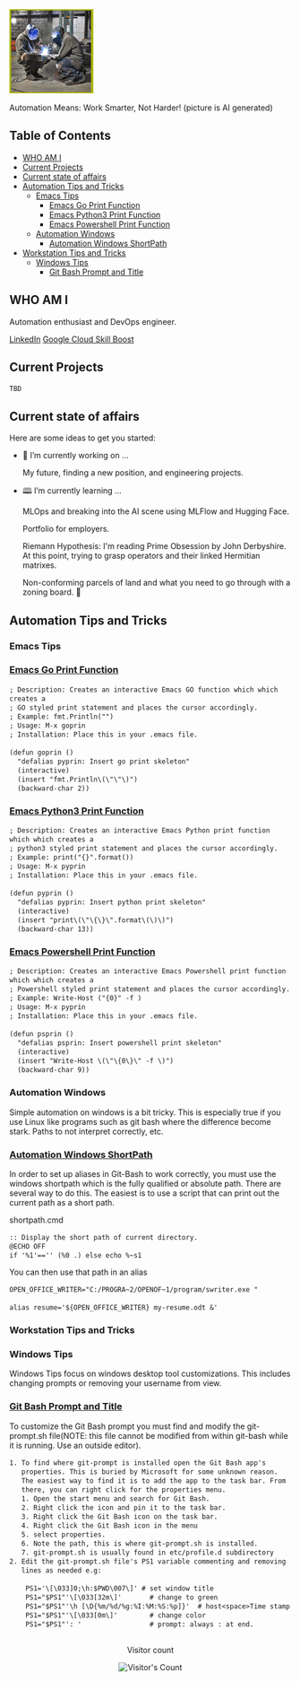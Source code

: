 <div class="AutomationGallery"

<img src="images/DevOpsMLOpsWelders150by150.png" alt="Two welders
    welding metal together.">
<p>Automation Means: Work Smarter, Not Harder! (picture is AI generated)</p>
</div>

## Table of Contents

   - [WHO AM I](#who-am-i)
   - [Current Projects](#current-projects)
   - [Current state of affairs](#current-state-of-affairs)
   - [Automation Tips and Tricks](#automation-tips-and-tricks)
     - [Emacs Tips](#emacs-tips)
        - [Emacs Go Print Function](#emacs-go-print-function)
        - [Emacs Python3 Print Function](#emacs-python3-print-function)
        - [Emacs Powershell Print Function](#emacs-powershell-print-function)
     - [Automation Windows](#automation-windows)
       - [Automation Windows ShortPath](#automation-windows-shortpath)
   - [Workstation Tips and Tricks](#automation-tips-and-tricks)
     - [Windows Tips](#windows-tips)
        - [Git Bash Prompt and Title](#git-bash-prompt-and-title)


## WHO AM I

Automation enthusiast and DevOps engineer.

[LinkedIn](https://www.linkedin.com/in/steve-miano-swe)
[Google Cloud Skill Boost](https://www.cloudskillsboost.google/public_profiles/f9588768-0704-47a0-9bb6-0f1d4b01c9d4)


## Current Projects

    TBD

## Current state of affairs

Here are some ideas to get you started:

- 🔭 I’m currently working on ...

     My future, finding a new position, and engineering projects.

- 🕮 I’m currently learning ...

    MLOps and breaking into the AI scene using MLFlow and Hugging Face.

    Portfolio for employers.

    Riemann Hypothesis: I'm reading Prime Obsession by John
    Derbyshire. At this point, trying to grasp operators and their
    linked Hermitian matrixes.

    Non-conforming parcels of land and what you need to go through with a
    zoning board. 🤦


## Automation Tips and Tricks

###  Emacs Tips

### [Emacs Go Print Function](#emacs-go-print-function)

```
; Description: Creates an interactive Emacs GO function which which creates a
; GO styled print statement and places the cursor accordingly.
; Example: fmt.Println("")
; Usage: M-x goprin
; Installation: Place this in your .emacs file.

(defun goprin ()
  "defalias pyprin: Insert go print skeleton"
  (interactive)
  (insert "fmt.Println\(\"\"\)")
  (backward-char 2))
```

### [Emacs Python3 Print Function](#emacs-python3-print-function)

```
; Description: Creates an interactive Emacs Python print function which which creates a
; python3 styled print statement and places the cursor accordingly.
; Example: print("{}".format())
; Usage: M-x pyprin
; Installation: Place this in your .emacs file.

(defun pyprin ()
  "defalias pyprin: Insert python print skeleton"
  (interactive)
  (insert "print\(\"\{\}\".format\(\)\)")
  (backward-char 13))
```

### [Emacs Powershell Print Function](#emacs-powershell-print-function)

```
; Description: Creates an interactive Emacs Powershell print function which which creates a
; Powershell styled print statement and places the cursor accordingly.
; Example: Write-Host ("{0}" -f )
; Usage: M-x pyprin
; Installation: Place this in your .emacs file.

(defun psprin ()
  "defalias psprin: Insert powershell print skeleton"
  (interactive)
  (insert "Write-Host \(\"\{0\}\" -f \)")
  (backward-char 9))
```

### Automation Windows

Simple automation on windows is a bit tricky. This is especially true
if you use Linux like programs such as git bash where the difference
become stark. Paths to not interpret correctly, etc.

### [Automation Windows ShortPath](#automation-windows-shortpath)


In order to set up aliases in Git-Bash to work correctly, you must use
the windows shortpath which is the fully qualified or absolute path.
There are several way to do this. The easiest is to use a script that
can print out the current path as a short path.

shortpath.cmd
```
:: Display the short path of current directory.
@ECHO OFF
if '%1'=='' (%0 .) else echo %~s1
```

You can then use that path in an alias
```
OPEN_OFFICE_WRITER="C:/PROGRA~2/OPENOF~1/program/swriter.exe "

alias resume='${OPEN_OFFICE_WRITER} my-resume.odt &'
```

### Workstation Tips and Tricks

### Windows Tips

Windows Tips focus on windows desktop tool customizations. This
includes changing prompts or removing your username from view.

### [Git Bash Prompt and Title](#git-bash-prompt-and-title)

To customize the Git Bash prompt you must find and modify the
git-prompt\.sh file(NOTE: this file cannot be modified from within
git-bash while it is running. Use an outside editor).

```
1. To find where git-prompt is installed open the Git Bash app's
   properties. This is buried by Microsoft for some unknown reason.
   The easiest way to find it is to add the app to the task bar. From
   there, you can right click for the properties menu.
   1. Open the start menu and search for Git Bash.
   2. Right click the icon and pin it to the task bar.
   3. Right click the Git Bash icon on the task bar.
   4. Right click the Git Bash icon in the menu
   5. select properties.
   6. Note the path, this is where git-prompt.sh is installed.
   7. git-prompt.sh is usually found in etc/profile.d subdirectory
2. Edit the git-prompt.sh file's PS1 variable commenting and removing
   lines as needed e.g:

    PS1='\[\033]0;\h:$PWD\007\]' # set window title
    PS1="$PS1"'\[\033[32m\]'       # change to green
    PS1="$PS1"'\h [\D{%m/%d/%g:%I:%M:%S:%p]}'  # host<space>Time stamp
    PS1="$PS1"'\[\033[0m\]'        # change color
    PS1="$PS1"': '                 # prompt: always : at end.


```

<div align="center">
  <p>Visitor count</p>
  <img src="https://profile-counter.glitch.me/stevem995/count.svg" alt="Visitor's Count" />
</div
>
